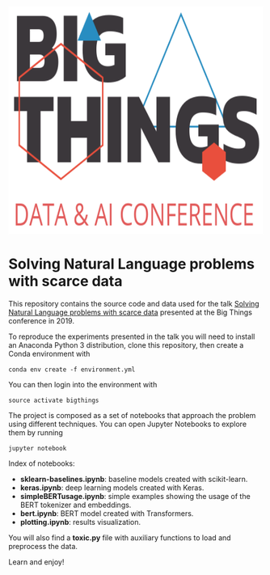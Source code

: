 <div align="center">
  <img src="img/bigthings.png" height="450"><br>
</div>

# Solving Natural Language problems with scarce data

This repository contains the source code and data used for the talk [Solving Natural Language problems with scarce data](https://www.bigthingsconference.com/2019/schedule/solving-natural-language-problems-with-scarce-data/) presented at the Big Things conference in 2019.

To reproduce the experiments presented in the talk you will need to install an Anaconda Python 3 distribution, clone this repository, then create a Conda environment with

    conda env create -f environment.yml
    
You can then login into the environment with

    source activate bigthings
    
The project is composed as a set of notebooks that approach the problem using different techniques. You can open Jupyter Notebooks to explore them by running

    jupyter notebook

Index of notebooks:

* **sklearn-baselines.ipynb**: baseline models created with scikit-learn.
* **keras.ipynb**: deep learning models created with Keras.
* **simpleBERTusage.ipynb**: simple examples showing the usage of the BERT tokenizer and embeddings.
* **bert.ipynb**: BERT model created with Transformers.
* **plotting.ipynb**: results visualization.

You will also find a **toxic.py** file with auxiliary functions to load and preprocess the data.

Learn and enjoy!
